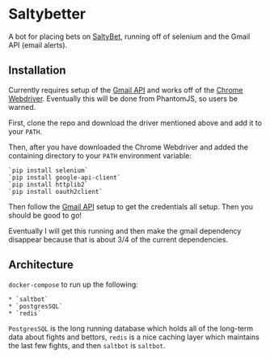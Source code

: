 
# Saltybetter

A bot for placing bets on [SaltyBet](https://www.saltybet.com), running off of selenium and the Gmail API (email alerts).

## Installation

Currently requires setup of the [Gmail API](https://developers.google.com/gmail/api/quickstart/python) and works off of the [Chrome Webdriver](https://sites.google.com/a/chromium.org/chromedriver/downloads). Eventually this will be done from PhantomJS, so users be warned.

First, clone the repo and download the driver mentioned above and add it to your `PATH`.

Then, after you have downloaded the Chrome Webdriver and added the containing directory to your `PATH` environment variable:

    `pip install selenium`
    `pip install google-api-client`
    `pip install httplib2`
    `pip install oauth2client`

Then follow the [Gmail API](https://developers.google.com/gmail/api/quickstart/python) setup to get the credentials all setup. Then you should be good to go!

Eventually I will get this running and then make the gmail dependency disappear because that is about 3/4 of the current dependencies.

## Architecture

`docker-compose` to run up the following:

    * `saltbot`
    * `postgresSQL`
    * `redis`

`PostgresSQL` is the long running database which holds all of the long-term data about fights and bettors, `redis` is a nice caching layer which maintains the last few fights, and then `saltbot` is `saltbot`.
